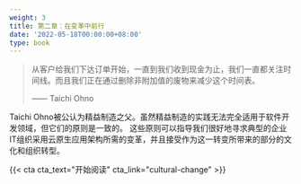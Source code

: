 ```yaml
---
weight: 3
title: 第二章：在变革中前行
date: '2022-05-18T00:00:00+08:00'
type: book
---
```


> 从客户给我们下达订单开始，一直到我们收到现金为止，我们一直都关注时间线。而且我们正在通过删除非附加值的废物来减少这个时间表。
>
> —— Taichi Ohno

Taichi Ohno被公认为精益制造之父。虽然精益制造的实践无法完全适用于软件开发领域，但它们的原则是一致的。 这些原则可以指导我们很好地寻求典型的企业IT组织采用云原生应用架构所需的变革，并且接受作为这一转变所带来的部分的文化和组织转型。

{{< cta cta_text="开始阅读" cta_link="cultural-change" >}}